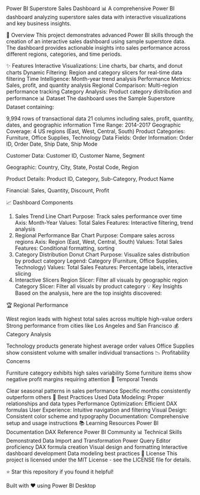 Power BI Superstore Sales Dashboard 📊
A comprehensive Power BI dashboard analyzing superstore sales data with interactive visualizations and key business insights.

🎯 Overview
This project demonstrates advanced Power BI skills through the creation of an interactive sales dashboard using sample superstore data. The dashboard provides actionable insights into sales performance across different regions, categories, and time periods.

✨ Features
Interactive Visualizations: Line charts, bar charts, and donut charts
Dynamic Filtering: Region and category slicers for real-time data filtering
Time Intelligence: Month-year trend analysis
Performance Metrics: Sales, profit, and quantity analysis
Regional Comparison: Multi-region performance tracking
Category Analysis: Product category distribution and performance
📊 Dataset
The dashboard uses the Sample Superstore Dataset containing:

9,994 rows of transactional data
21 columns including sales, profit, quantity, dates, and geographic information
Time Range: 2014-2017
Geographic Coverage: 4 US regions (East, West, Central, South)
Product Categories: Furniture, Office Supplies, Technology
Data Fields:
Order Information: Order ID, Order Date, Ship Date, Ship Mode

Customer Data: Customer ID, Customer Name, Segment

Geographic: Country, City, State, Postal Code, Region

Product Details: Product ID, Category, Sub-Category, Product Name

Financial: Sales, Quantity, Discount, Profit


📈 Dashboard Components
1. Sales Trend Line Chart
Purpose: Track sales performance over time
Axis: Month-Year
Values: Total Sales
Features: Interactive filtering, trend analysis
2. Regional Performance Bar Chart
Purpose: Compare sales across regions
Axis: Region (East, West, Central, South)
Values: Total Sales
Features: Conditional formatting, sorting
3. Category Distribution Donut Chart
Purpose: Visualize sales distribution by product category
Legend: Category (Furniture, Office Supplies, Technology)
Values: Total Sales
Features: Percentage labels, interactive slicing
4. Interactive Slicers
Region Slicer: Filter all visuals by geographic region
Category Slicer: Filter all visuals by product category
💡 Key Insights
Based on the analysis, here are the top insights discovered:

🏆 Regional Performance

West region leads with highest total sales across multiple high-value orders
Strong performance from cities like Los Angeles and San Francisco
💰 Category Analysis

Technology products generate highest average order values
Office Supplies show consistent volume with smaller individual transactions
📉 Profitability Concerns

Furniture category exhibits high sales variability
Some furniture items show negative profit margins requiring attention
📅 Temporal Trends

Clear seasonal patterns in sales performance
Specific months consistently outperform others
📝 Best Practices Used
Data Modeling: Proper relationships and data types
Performance Optimization: Efficient DAX formulas
User Experience: Intuitive navigation and filtering
Visual Design: Consistent color scheme and typography
Documentation: Comprehensive setup and usage instructions
📚 Learning Resources
Power BI Documentation
DAX Reference
Power BI Community
📊 Technical Skills Demonstrated
Data Import and Transformation
Power Query Editor proficiency
DAX formula creation
Visual design and formatting
Interactive dashboard development
Data modeling best practices
📄 License
This project is licensed under the MIT License - see the LICENSE file for details.

⭐ Star this repository if you found it helpful!

Built with ❤️ using Power BI Desktop
